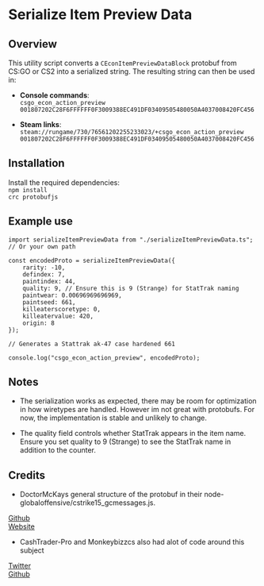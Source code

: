 # Serialize Item Preview Data  

## Overview  
This utility script converts a `CEconItemPreviewDataBlock` protobuf from CS:GO or CS2 into a serialized string. The resulting string can then be used in:  

- **Console commands**:  
`csgo_econ_action_preview 001807202C28F6FFFFFF0F3009388EC491DF03409505480050A4037008420FC456`

- **Steam links**:  
`steam://rungame/730/76561202255233023/+csgo_econ_action_preview 001807202C28F6FFFFFF0F3009388EC491DF03409505480050A4037008420FC456`

## Installation  

Install the required dependencies:  
`npm install`   
`crc protobufjs`

## Example use  
```
import serializeItemPreviewData from "./serializeItemPreviewData.ts"; // Or your own path

const encodedProto = serializeItemPreviewData({
    rarity: -10,
    defindex: 7,
    paintindex: 44,
    quality: 9, // Ensure this is 9 (Strange) for StatTrak naming
    paintwear: 0.00696969696969,
    paintseed: 661,
    killeaterscoretype: 0,
    killeatervalue: 420,
    origin: 8
});

// Generates a Stattrak ak-47 case hardened 661

console.log("csgo_econ_action_preview", encodedProto);
```

## Notes

- The serialization works as expected, there may be room for optimization in how wiretypes are handled. However im not great with protobufs. For now, the implementation is stable and unlikely to change.

- The quality field controls whether StatTrak appears in the item name. Ensure you set quality to 9 (Strange) to see the StatTrak name in addition to the counter.

## Credits

- DoctorMcKays general structure of the protobuf in their node-globaloffensive/cstrike15_gcmessages.js.

[Github](https://github.com/DoctorMcKay/)  
[Website](https://dev.doctormckay.com/)

- CashTrader-Pro and Monkeybizzcs also had alot of code around this subject

[Twitter](https://x.com/MonkeyBizzCS)  
[Github](https://github.com/CashTrader-Pro/cs2-gen/tree/main)
